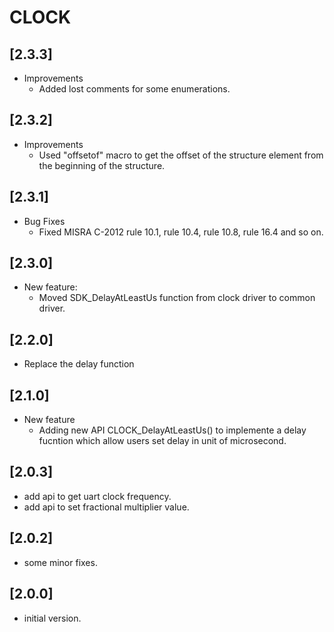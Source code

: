 # CLOCK

## [2.3.3]

- Improvements
  - Added lost comments for some enumerations.

## [2.3.2]

- Improvements
  - Used "offsetof" macro to get the offset of the structure element from the
    beginning of the structure.

## [2.3.1]

- Bug Fixes
  - Fixed MISRA C-2012 rule 10.1, rule 10.4, rule 10.8, rule 16.4 and so on.

## [2.3.0]

- New feature:
  - Moved SDK_DelayAtLeastUs function from clock driver to common driver.

## [2.2.0]

- Replace the delay function

## [2.1.0]

- New feature
  - Adding new API CLOCK_DelayAtLeastUs() to implemente a delay fucntion which allow
    users set delay in unit of microsecond.

## [2.0.3]

- add api to get uart clock frequency.
- add api to set fractional multiplier value.

## [2.0.2]

- some minor fixes.

## [2.0.0]

- initial version.
